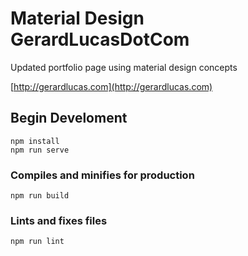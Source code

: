 # Material Design GerardLucasDotCom

Updated portfolio page using material design concepts

[http://gerardlucas.com](http://gerardlucas.com)

## Begin Develoment
```
npm install
npm run serve
```

### Compiles and minifies for production
```
npm run build
```

### Lints and fixes files
```
npm run lint
```
